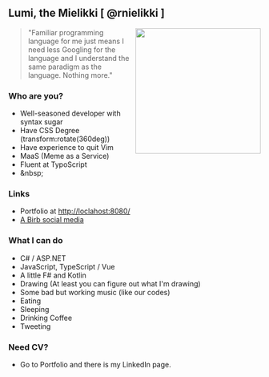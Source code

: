 ## Lumi, the Mielikki [ @rnielikki ]

<img align="right" width="250px" src="https://rnielikki.github.io/Blog/contents/files/csharp9/brain.jpg">

> "Familiar programming language for me just means I need less Googling for the language and I understand the same paradigm as the language. Nothing more."

### Who are you?

* Well-seasoned developer with syntax sugar
* Have CSS Degree (transform:rotate(360deg))
* Have experience to quit Vim
* MaaS (Meme as a Service)
* Fluent at TypoScript
* \&nbsp;

### Links
* Portfolio at [http://loclahost:8080/](https://rnielikki.github.io/) <!-- it's joke, please don't change loclahost -->
* [A Birb social media](https://twitter.com/rnielikki)

### What I can do

* C# / ASP.NET
* JavaScript, TypeScript / Vue
* A little F# and Kotlin
* Drawing (At least you can figure out what I'm drawing)
* Some bad but working music (like our codes)
* Eating
* Sleeping
* Drinking Coffee
* Tweeting

### Need CV?

* Go to Portfolio and there is my LinkedIn page.
